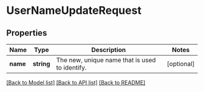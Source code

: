 # UserNameUpdateRequest

## Properties
Name | Type | Description | Notes
------------ | ------------- | ------------- | -------------
**name** | **string** | The new, unique name that is used to identify. | [optional] 

[[Back to Model list]](../README.md#documentation-for-models) [[Back to API list]](../README.md#documentation-for-api-endpoints) [[Back to README]](../README.md)

